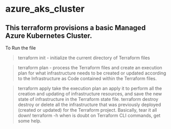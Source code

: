 # azure_aks_cluster
## This terraform  provisions a basic Managed Azure Kubernetes Cluster.
 To Run the file 
> terraform init - initialize the current directory of Terraform files

> terraform plan - process the Terraform files and create an execution plan for what infrastructure needs to be created or updated according to the Infrastructure as Code contained within the Terraform files.

> terraform apply
take the execution plan an apply it to perform all the creation and updating of infrastructure resources, and save the new state of infrastructure in the Terraform state file.
> terraform destroy
destroy or delete all the infrastructure that was previously deployed (created or updated) for the Terraform project. Basically, tear it all down!
> terraform -h
when is doubt on Terraform CLI commands, get some help.
